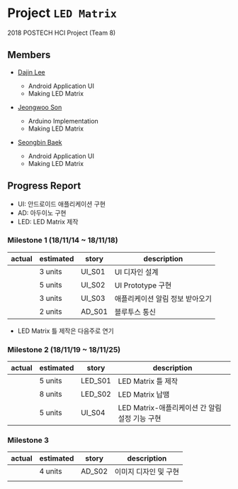 Project ``LED Matrix``
=======================
2018 POSTECH HCI Project (Team 8)

Members
-----------

- [Dajin Lee](https://github.com/leerubi)
  - Android Application UI
  - Making LED Matrix
  
- [Jeongwoo Son](https://github.com/ngng0274)
  - Arduino Implementation
  - Making LED Matrix 

- [Seongbin Baek](https://github.com/P17seongbin)
  - Android Application UI
  - Making LED Matrix


Progress Report
-------------

- UI: 안드로이드 애플리케이션 구현
- AD: 아두이노 구현
- LED: LED Matrix 제작

### Milestone 1 (18/11/14 ~ 18/11/18)

| actual  | estimated | story | description |
| ------  | --------- | ----- | ----------- |
|         | 3 units   | UI_S01 |  UI 디자인 설계    |
|         | 5 units  | UI_S02 | UI Prototype 구현  |
|         | 3 units  | UI_S03 | 애플리케이션 알림 정보 받아오기  |
|         | 2 units  | AD_S01 | 블루투스 통신  |

- LED Matrix 틀 제작은 다음주로 연기

### Milestone 2 (18/11/19 ~ 18/11/25)

| actual  | estimated | story | description |
| ------  | --------- | ----- | ----------- |
|         | 5 units   | LED_S01 |  LED Matrix 틀 제작  |
|         | 8 units   | LED_S02 |  LED Matrix 납땜  |
|         | 5 units   | UI_S04 |  LED Matrix-애플리케이션 간 알림 설정 기능 구현   |


### Milestone 3

| actual  | estimated | story | description |
| ------  | --------- | ----- | ----------- |
|         |   4 units    | AD_S02 |    이미지 디자인 및 구현     |
|         |           |       |             |
